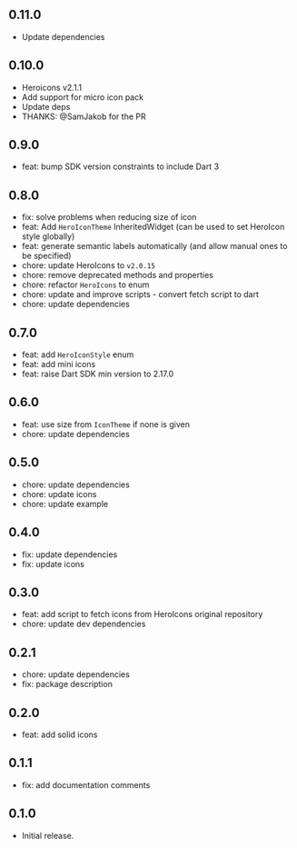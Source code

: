 ## 0.11.0
* Update dependencies

## 0.10.0
* Heroicons v2.1.1
* Add support for micro icon pack
* Update deps
* THANKS: @SamJakob for the PR

## 0.9.0
*  feat: bump SDK version constraints to include Dart 3

## 0.8.0
* fix: solve problems when reducing size of icon
* feat: Add `HeroIconTheme` InheritedWidget (can be used to set HeroIcon style globally)
* feat: generate semantic labels automatically (and allow manual ones to be specified)
* chore: update HeroIcons to `v2.0.15`
* chore: remove deprecated methods and properties
* chore: refactor `HeroIcons` to enum
* chore: update and improve scripts - convert fetch script to dart
* chore: update dependencies

## 0.7.0

* feat: add `HeroIconStyle` enum
* feat: add mini icons
* feat: raise Dart SDK min version to 2.17.0

## 0.6.0

* feat: use size from `IconTheme` if none is given
* chore: update dependencies

## 0.5.0

* chore: update dependencies
* chore: update icons
* chore: update example

## 0.4.0

* fix: update dependencies
* fix: update icons

## 0.3.0

* feat: add script to fetch icons from HeroIcons original repository
* chore: update dev dependencies

## 0.2.1

* chore: update dependencies
* fix: package description

## 0.2.0

* feat: add solid icons

## 0.1.1

* fix: add documentation comments

## 0.1.0

* Initial release.
